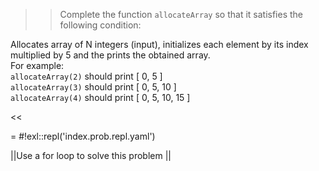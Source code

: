 >>Complete the function <code>allocateArray</code> so that it satisfies the following condition:
<p>Allocates array of N integers (input), initializes each element by its index multiplied by 5 and the prints the obtained array.<br/>
For example:<br/>
<code>allocateArray(2)</code> should print [ 0, 5 ]<br/>
<code>allocateArray(3)</code> should print [ 0, 5, 10 ]<br/>
<code>allocateArray(4)</code> should print [ 0, 5, 10, 15 ]</p><<

= #!exl::repl('index.prob.repl.yaml')

||Use a for loop to solve this problem ||
